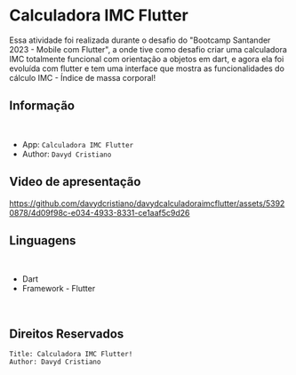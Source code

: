 # Calculadora IMC Flutter

Essa atividade foi realizada durante o desafio do "Bootcamp Santander 2023 - Mobile com Flutter", a onde tive como desafio criar uma calculadora IMC totalmente funcional com orientação a objetos em dart, e agora ela foi evoluída com flutter e tem uma interface que mostra as funcionalidades do cálculo IMC - Índice de massa corporal!

## Informação
<br>

- App:  `Calculadora IMC Flutter`
- Author:  `Davyd Cristiano`

## Video de apresentação

https://github.com/davydcristiano/davydcalculadoraimcflutter/assets/53920878/4d09f98c-e034-4933-8331-ce1aaf5c9d26

## Linguagens
<br>

- Dart
- Framework - Flutter

<br>

## Direitos Reservados
```
Title: Calculadora IMC Flutter!
Author: Davyd Cristiano
```

